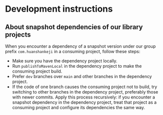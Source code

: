 # Development instructions

## About snapshot dependencies of our library projects

When you encounter a dependency of a snapshot version under our group prefix `com.huanshankeji` in a consuming project, follow these steps:

- Make sure you have the dependency project locally.
- Run `publishToMavenLocal` in the dependency project to make the consuming project build.
- Prefer `dev` branches over `main` and other branches in the dependency project.
- If the code of one branch causes the consuming project not to build, try switching to other branches in the dependency project, preferably those with newer commits.
Apply this process recursively: if you encounter a snapshot dependency in the dependency project, treat that project as a consuming project and configure its dependencies the same way.
